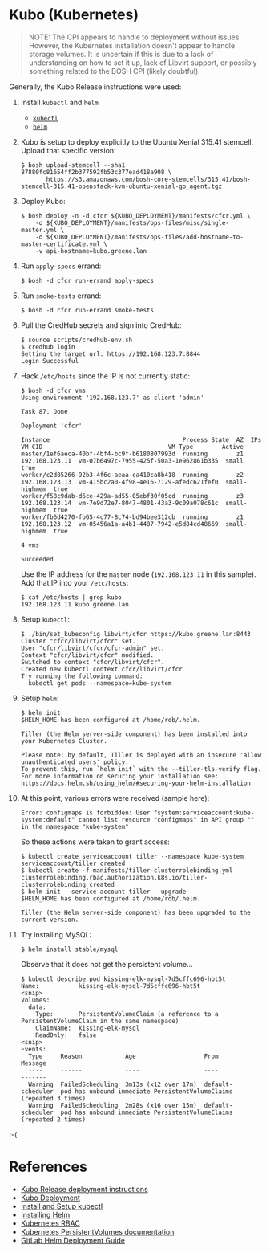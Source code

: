 # Kubo (Kubernetes)

> NOTE: The CPI appears to handle to deployment without issues. However, the Kubernetes installation doesn't appear to handle storage volumes. It is uncertain if this is due to a lack of understanding on how to set it up, lack of Libvirt support, or possibly something related to the BOSH CPI (likely doubtful).

Generally, the Kubo Release instructions were used:

1. Install `kubectl` and `helm`
   * [`kubectl`](https://kubernetes.io/docs/tasks/tools/install-kubectl/)
   * [`helm`](https://github.com/helm/helm/blob/master/docs/install.md)

2. Kubo is setup to deploy explicitly to the Ubuntu Xenial 315.41 stemcell. Upload that specific version:
   ```
   $ bosh upload-stemcell --sha1 87880fc81654ff2b377592fb53c377ead418a908 \
          https://s3.amazonaws.com/bosh-core-stemcells/315.41/bosh-stemcell-315.41-openstack-kvm-ubuntu-xenial-go_agent.tgz
   ```

3. Deploy Kubo:
   ```
   $ bosh deploy -n -d cfcr ${KUBO_DEPLOYMENT}/manifests/cfcr.yml \
       -o ${KUBO_DEPLOYMENT}/manifests/ops-files/misc/single-master.yml \
       -o ${KUBO_DEPLOYMENT}/manifests/ops-files/add-hostname-to-master-certificate.yml \
       -v api-hostname=kubo.greene.lan
   ```

4. Run `apply-specs` errand:
   ```
   $ bosh -d cfcr run-errand apply-specs
   ```

5. Run `smoke-tests` errand:
   ```
   $ bosh -d cfcr run-errand smoke-tests
   ```

6. Pull the CredHub secrets and sign into CredHub:
   ```
   $ source scripts/credhub-env.sh 
   $ credhub login
   Setting the target url: https://192.168.123.7:8844
   Login Successful
   ```

7. Hack `/etc/hosts` since the IP is not currently static:
   ```
   $ bosh -d cfcr vms
   Using environment '192.168.123.7' as client 'admin'

   Task 87. Done

   Deployment 'cfcr'

   Instance                                     Process State  AZ  IPs             VM CID                                   VM Type        Active  
   master/1ef6aeca-40bf-4bf4-bc9f-b6180807993d  running        z1  192.168.123.11  vm-07b6497c-7955-425f-50a3-1e962861b335  small          true  
   worker/c2d85266-92b3-4f6c-aeaa-ca410ca8b418  running        z2  192.168.123.13  vm-415bc2a0-4f98-4e16-7129-afedc621fef0  small-highmem  true  
   worker/f58c9dab-d6ce-429a-ad55-05ebf30f05cd  running        z3  192.168.123.14  vm-7e9d72e7-8047-4801-43a3-9c09a078c61c  small-highmem  true  
   worker/fb6d4270-fb65-4c77-8c74-bd94bee312cb  running        z1  192.168.123.12  vm-05456a1a-a4b1-4487-7942-e5d84cd48669  small-highmem  true  

   4 vms

   Succeeded
   ```
   Use the IP address for the `master` node (`192.168.123.11` in this sample).  Add that IP into your `/etc/hosts`:
   ```
   $ cat /etc/hosts | grep kubo
   192.168.123.11 kubo.greene.lan
   ```

8. Setup `kubectl`:
   ```
   $ ./bin/set_kubeconfig libvirt/cfcr https://kubo.greene.lan:8443
   Cluster "cfcr/libvirt/cfcr" set.
   User "cfcr/libvirt/cfcr/cfcr-admin" set.
   Context "cfcr/libvirt/cfcr" modified.
   Switched to context "cfcr/libvirt/cfcr".
   Created new kubectl context cfcr/libvirt/cfcr
   Try running the following command:
     kubectl get pods --namespace=kube-system
   ```

9. Setup `helm`:
   ```
   $ helm init
   $HELM_HOME has been configured at /home/rob/.helm.

   Tiller (the Helm server-side component) has been installed into your Kubernetes Cluster.

   Please note: by default, Tiller is deployed with an insecure 'allow unauthenticated users' policy.
   To prevent this, run `helm init` with the --tiller-tls-verify flag.
   For more information on securing your installation see: https://docs.helm.sh/using_helm/#securing-your-helm-installation
   ```

10. At this point, various errors were received (sample here):
    ```
    Error: configmaps is forbidden: User "system:serviceaccount:kube-system:default" cannot list resource "configmaps" in API group "" in the namespace "kube-system"
    ```
    So these actions were taken to grant access:
    ```
    $ kubectl create serviceaccount tiller --namespace kube-system
    serviceaccount/tiller created
    $ kubectl create -f manifests/tiller-clusterrolebinding.yml
    clusterrolebinding.rbac.authorization.k8s.io/tiller-clusterrolebinding created
    $ helm init --service-account tiller --upgrade
    $HELM_HOME has been configured at /home/rob/.helm.

    Tiller (the Helm server-side component) has been upgraded to the current version.
    ```

11. Try installing MySQL:
    ```
    $ helm install stable/mysql
    ```
    Observe that it does not get the persistent volume...
    ```
    $ kubectl describe pod kissing-elk-mysql-7d5cffc696-hbt5t
    Name:           kissing-elk-mysql-7d5cffc696-hbt5t
    <snip>
    Volumes:
      data:
        Type:       PersistentVolumeClaim (a reference to a PersistentVolumeClaim in the same namespace)
        ClaimName:  kissing-elk-mysql
        ReadOnly:   false
    <snip>
    Events:
      Type     Reason            Age                   From               Message
      ----     ------            ----                  ----               -------
      Warning  FailedScheduling  3m13s (x12 over 17m)  default-scheduler  pod has unbound immediate PersistentVolumeClaims (repeated 3 times)
      Warning  FailedScheduling  2m28s (x16 over 15m)  default-scheduler  pod has unbound immediate PersistentVolumeClaims (repeated 2 times)
    ```

:-(

# References

* [Kubo Release deployment instructions](https://github.com/cloudfoundry-incubator/kubo-release)
* [Kubo Deployment](https://github.com/cloudfoundry-incubator/kubo-deployment)
* [Install and Setup kubectl](https://kubernetes.io/docs/tasks/tools/install-kubectl/)
* [Installing Helm](https://github.com/helm/helm/blob/master/docs/install.md)
* [Kubernetes RBAC](https://docs.bitnami.com/kubernetes/how-to/configure-rbac-in-your-kubernetes-cluster/#use-case-2-enable-helm-in-your-cluster)
* [Kubernetes PersistentVolumes documentation](https://kubernetes.io/docs/concepts/storage/persistent-volumes/)
* [GitLab Helm Deployment Guide](https://docs.gitlab.com/charts/installation/deployment.html)